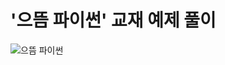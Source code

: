 # '으뜸 파이썬' 교재 예제 풀이

![으뜸 파이썬](https://user-images.githubusercontent.com/70440577/230844193-7e181080-63ce-483f-980b-c0458fa65abe.jpg)

